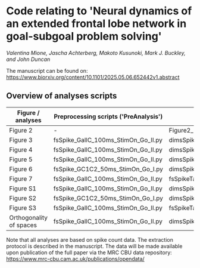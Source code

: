 # Code relating to 'Neural dynamics of an extended frontal lobe network in goal-subgoal problem solving' 

*Valentina Mione, Jascha Achterberg, Makoto Kusunoki, Mark J. Buckley, and John Duncan*

The manuscript can be found on: https://www.biorxiv.org/content/10.1101/2025.05.06.652442v1.abstract 

## Overview of analyses scripts

| Figure / analyses       | Preprocessing scripts ('PreAnalysis')                                     | Analysis scripts                 |
|-------------------------|---------------------------------------------------------------------------|----------------------------------|
| Figure 2                | -                                                                         | Figure2_PEVstats_fdr.m           |
| Figure 3                | fsSpike_GallC_100ms_StimOn_Go_II.py                                       | dimsSpikeGoalI_2ndPopulation.py  |
| Figure 4                | fsSpike_GallC_100ms_StimOn_Go_II.py                                       | dimsSpikeGoalPositionMoveI.py    |
| Figure 5                | fsSpike_GallC_100ms_StimOn_Go_II.py                                       | dimsSpikeMoveI_2ndPopulation.py  |
| Figure 6                | fsSpike_GC1C2_50ms_StimOn_Go_I.py                                         | dimsSpikeC1II.py                 |
| Figure 7                | fsSpike_GallC_100ms_StimOn_Go_II.py                                       | fsSpikeTaskphaseDecodeIV_boot.py |
| Figure S1               | fsSpike_GallC_100ms_StimOn_Go_II.py                                       | dimsSpikeGoalI_2ndPopulation.py  |
| Figure S2               | fsSpike_GC1C2_50ms_StimOn_Go_I.py                                         | dimsSpikeC1II_4step.py           |
| Figure S3               | fsSpike_GallC_100ms_StimOn_Go_II.py                                       | fsSpikeTaskphaseDecodeV.py       |
| Orthogonality of spaces | fsSpike_GallC_100ms_StimOn_Go_II.py                                       | dimsSpikeCrossDimsProjI.py       |

Note that all analyses are based on spike count data. The extraction protocol is described in the manuscript. The data will be made available upon publication of the full paper via the MRC CBU data repository: https://www.mrc-cbu.cam.ac.uk/publications/opendata/
